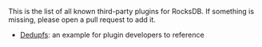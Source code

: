 This is the list of all known third-party plugins for RocksDB. If something is missing, please open a pull request to add it.

* [Dedupfs](https://github.com/ajkr/dedupfs): an example for plugin developers to reference
